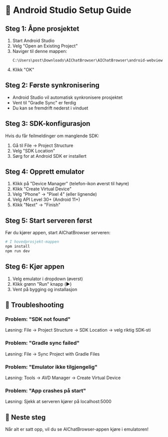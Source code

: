 # 🚀 Android Studio Setup Guide

## Steg 1: Åpne prosjektet
1. Start Android Studio
2. Velg "Open an Existing Project"
3. Naviger til denne mappen:
   ```
   C:\Users\post\Downloads\AIChatBrowser\AIChatBrowser\android-webview
   ```
4. Klikk "OK"

## Steg 2: Første synkronisering
- Android Studio vil automatisk synkronisere prosjektet
- Vent til "Gradle Sync" er ferdig
- Du kan se fremdrift nederst i vinduet

## Steg 3: SDK-konfigurasjon
Hvis du får feilmeldinger om manglende SDK:
1. Gå til File → Project Structure
2. Velg "SDK Location"
3. Sørg for at Android SDK er installert

## Steg 4: Opprett emulator
1. Klikk på "Device Manager" (telefon-ikon øverst til høyre)
2. Klikk "Create Virtual Device"
3. Velg "Phone" → "Pixel 4" (eller lignende)
4. Velg API Level 30+ (Android 11+)
5. Klikk "Next" → "Finish"

## Steg 5: Start serveren først
Før du kjører appen, start AIChatBrowser serveren:
```bash
# I hovedprosjekt-mappen
npm install
npm run dev
```

## Steg 6: Kjør appen
1. Velg emulator i dropdown (øverst)
2. Klikk grønn "Run" knapp (▶️)
3. Vent på bygging og installasjon

## 🔧 Troubleshooting

### Problem: "SDK not found"
Løsning: File → Project Structure → SDK Location → velg riktig SDK-sti

### Problem: "Gradle sync failed"
Løsning: File → Sync Project with Gradle Files

### Problem: "Emulator ikke tilgjengelig"
Løsning: Tools → AVD Manager → Create Virtual Device

### Problem: "App crashes på start"
Løsning: Sjekk at serveren kjører på localhost:5000

## 🎯 Neste steg
Når alt er satt opp, vil du se AIChatBrowser-appen kjøre i emulatoren!
